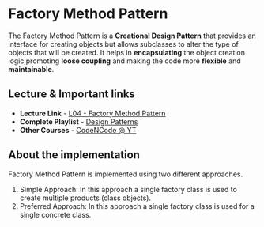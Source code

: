 # Factory Method Pattern


The Factory Method Pattern is a **Creational Design Pattern** that provides an interface for creating objects but allows 
subclasses to alter the type of objects that will be created.
It helps in **encapsulating** the object creation logic,promoting **loose coupling** and making the code more 
**flexible** and **maintainable**.

## Lecture & Important links

- **Lecture Link** - [L04 - Factory Method Pattern](https://youtu.be/t-WDABdUjy8)
- **Complete Playlist** - [Design Patterns](https://www.youtube.com/playlist?list=PL5DyztRVgtRUqnoWYVAFC1honDiDpdKOX)
- **Other Courses** - [CodeNCode @ YT](https://www.youtube.com/@codencode)



## About the implementation
Factory Method Pattern is implemented using two different approaches.
1. Simple Approach: In this approach a single factory class is used to create multiple products (class objects).
2. Preferred Approach: In this approach a single factory class is used for a single concrete class.
